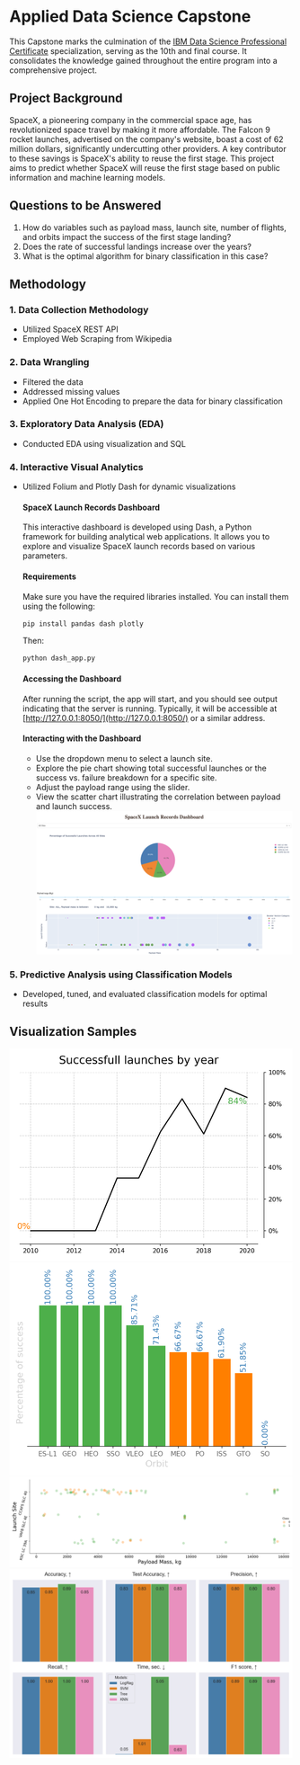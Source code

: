 # Applied Data Science Capstone

This Capstone marks the culmination of the [IBM Data Science Professional Certificate](https://www.coursera.org/professional-certificates/ibm-data-science) specialization, serving as the 10th and final course. It consolidates the knowledge gained throughout the entire program into a comprehensive project.

## Project Background

SpaceX, a pioneering company in the commercial space age, has revolutionized space travel by making it more affordable. The Falcon 9 rocket launches, advertised on the company's website, boast a cost of 62 million dollars, significantly undercutting other providers. A key contributor to these savings is SpaceX's ability to reuse the first stage. This project aims to predict whether SpaceX will reuse the first stage based on public information and machine learning models.

## Questions to be Answered

1. How do variables such as payload mass, launch site, number of flights, and orbits impact the success of the first stage landing?
2. Does the rate of successful landings increase over the years?
3. What is the optimal algorithm for binary classification in this case?

## Methodology

### 1. Data Collection Methodology

- Utilized SpaceX REST API
- Employed Web Scraping from Wikipedia

### 2. Data Wrangling

- Filtered the data
- Addressed missing values
- Applied One Hot Encoding to prepare the data for binary classification

### 3. Exploratory Data Analysis (EDA)

- Conducted EDA using visualization and SQL

### 4. Interactive Visual Analytics

- Utilized Folium and Plotly Dash for dynamic visualizations
    #### SpaceX Launch Records Dashboard

  This interactive dashboard is developed using Dash, a Python framework for building analytical web applications. It allows you to explore and visualize SpaceX launch records based on various parameters.
  
  #### Requirements
  
  Make sure you have the required libraries installed. You can install them using the following:
  
  ```bash
  pip install pandas dash plotly
  ```
  Then:
  ```bash
  python dash_app.py
  ```
  #### Accessing the Dashboard
  After running the script, the app will start, and you should see output indicating that the server is running. Typically, it will be accessible at [http://127.0.0.1:8050/](http://127.0.0.1:8050/) or a similar address.
  
  #### Interacting with the Dashboard
  * Use the dropdown menu to select a launch site.
  * Explore the pie chart showing total successful launches or the success vs. failure breakdown for a specific site.
  * Adjust the payload range using the slider.
  * View the scatter chart illustrating the correlation between payload and launch success.
    ![Dash app](./EDA_plots/spacex_dash_app_screenshot2.png)

### 5. Predictive Analysis using Classification Models

- Developed, tuned, and evaluated classification models for optimal results

## Visualization Samples

![Success Rate by Year](./EDA_plots/eda_dataviz_success_by_year_plot.png)
![Success Rate by Orbit](./EDA_plots/eda_dataviz_success_by_orbit.png)
![Launch Site vs Payload Mass](./EDA_plots/eda_dataviz_launchsite_vs_payloadmass_plot.png)
![Selecting the Optimal Model](./EDA_plots/accuracy_comparison.png)
